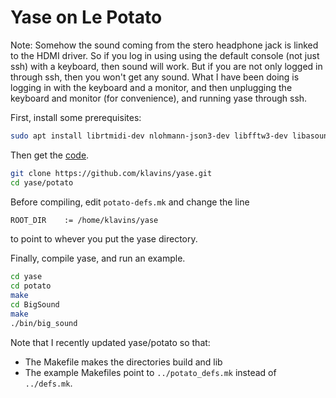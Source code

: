 # Yase on Le Potato

Note: Somehow the sound coming from the stero headphone jack is linked to the HDMI driver. So if you log in using using the default console (not just ssh) with a keyboard, then sound will work. But if you are not only logged in through ssh, then you won't get any sound. What I have been doing is logging in with the keyboard and a monitor, and then unplugging the keyboard and monitor (for convenience), and running yase through ssh. 

First, install some prerequisites:

```bash
sudo apt install librtmidi-dev nlohmann-json3-dev libfftw3-dev libasound2-dev
```

Then get the [code](https://github.com/klavins/yase). 

```bash
git clone https://github.com/klavins/yase.git
cd yase/potato
```

Before compiling, edit `potato-defs.mk` and change the line

```txt
ROOT_DIR    := /home/klavins/yase
```
to point to whever you put the yase directory.

Finally, compile yase, and run an example. 

```bash
cd yase
cd potato
make
cd BigSound
make
./bin/big_sound
```

Note that I recently updated yase/potato so that:
- The Makefile makes the directories build and lib
- The example Makefiles point to `../potato_defs.mk` instead of `../defs.mk`.
